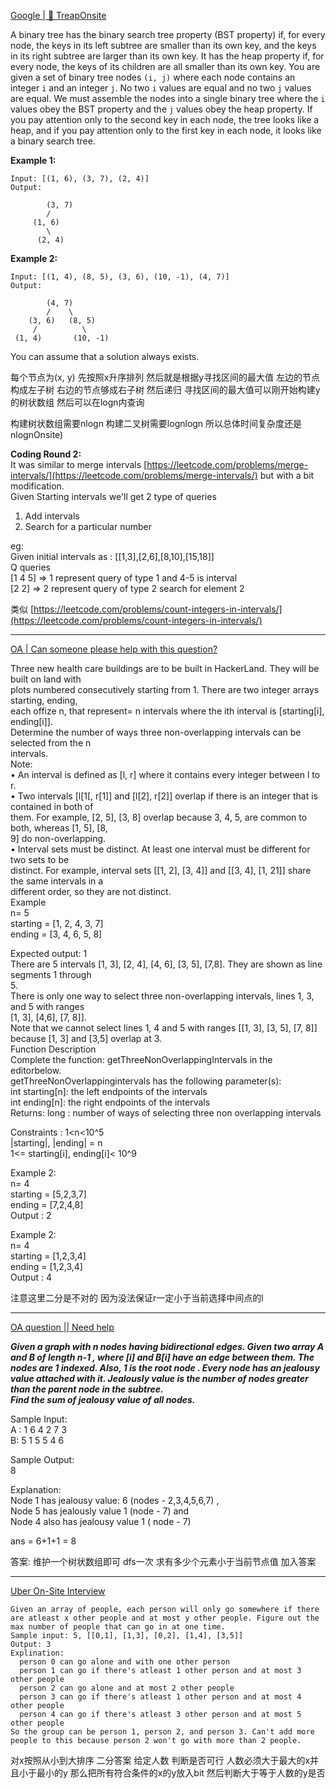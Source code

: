 [Google | 🌳 TreapOnsite](https://leetcode.com/discuss/interview-question/3639451521932/Google-or-Treap)

A binary tree has the binary search tree property (BST property) if, for every node, the keys in its left subtree are smaller than its own key, and the keys in its right subtree are larger than its own key. It has the heap property if, for every node, the keys of its children are all smaller than its own key. You are given a set of binary tree nodes  `(i, j)`  where each node contains an integer  `i`  and an integer  `j`. No two  `i`  values are equal and no two  `j`  values are equal. We must assemble the nodes into a single binary tree where the  `i`  values obey the BST property and the  `j`  values obey the heap property. If you pay attention only to the second key in each node, the tree looks like a heap, and if you pay attention only to the first key in each node, it looks like a binary search tree.

**Example 1:**

```
Input: [(1, 6), (3, 7), (2, 4)]
Output:

		(3, 7)
		/
	 (1, 6)
		\
	  (2, 4)

```

**Example 2:**

```
Input: [(1, 4), (8, 5), (3, 6), (10, -1), (4, 7)]
Output:

		(4, 7)
		/    \
	(3, 6)   (8, 5)
	 /          \
 (1, 4)       (10, -1)

```

You can assume that a solution always exists.

每个节点为(x, y)
先按照x升序排列 然后就是根据y寻找区间的最大值 左边的节点构成左子树 右边的节点够成右子树 然后递归 寻找区间的最大值可以刚开始构建y的树状数组 然后可以在logn内查询

构建树状数组需要nlogn 构建二叉树需要lognlogn 所以总体时间复杂度还是nlognOnsite)

**Coding Round 2:**  
It was similar to merge intervals  [https://leetcode.com/problems/merge-intervals/](https://leetcode.com/problems/merge-intervals/)  but with a bit modification.  
Given Starting intervals we'll get 2 type of queries

1.  Add intervals
2.  Search for a particular number

eg:  
Given initial intervals as : [[1,3],[2,6],[8,10],[15,18]]  
Q queries  
[1 4 5] => 1 represent query of type 1 and 4-5 is interval  
[2 2] => 2 represent query of type 2 search for element 2

类似 [https://leetcode.com/problems/count-integers-in-intervals/](https://leetcode.com/problems/count-integers-in-intervals/)

---------------

[OA | Can someone please help with this question?](https://leetcode.com/discuss/interview-question/2152237/OA-or-Can-someone-please-help-with-this-question)

Three new health care buildings are to be built in HackerLand. They will be built on land with  
plots numbered consecutively starting from 1. There are two integer arrays starting, ending,  
each offize n, that represent= n intervals where the ith interval is [starting[i], ending[i]].  
Determine the number of ways three non-overlapping intervals can be selected from the n  
intervals.  
Note:  
• An interval is defined as [l, r] where it contains every integer between l to r.  
• Two intervals [l[1[, r[1]] and [l[2], r[2]] overlap if there is an integer that is contained in both of  
them. For example, [2, 5], [3, 8] overlap because 3, 4, 5, are common to both, whereas [1, 5], [8,  
9] do non-overlapping.  
• Interval sets must be distinct. At least one interval must be different for two sets to be  
distinct. For example, interval sets [[1, 2], [3, 4]] and [[3, 4], [1, 21]] share the same intervals in a  
different order, so they are not distinct.  
Example  
n= 5  
starting = [1, 2, 4, 3, 7]  
ending = [3, 4, 6, 5, 8]

Expected output: 1  
There are 5 intervals [1, 3], [2, 4], [4, 6], [3, 5], [7,8]. They are shown as line segments 1 through  
5.  
There is only one way to select three non-overlapping intervals, lines 1, 3, and 5 with ranges  
[1, 3], [4,6], [7, 8]].  
Note that we cannot select lines 1, 4 and 5 with ranges [[1, 3], [3, 5], [7, 8]] because [1, 3] and [3,5] overlap at 3.  
Function Description  
Complete the function: getThreeNonOverlappingIntervals in the editorbelow.  
getThreeNonOverlappingintervals has the following parameter(s):  
int starting[n]: the left endpoints of the intervals  
int ending[n]: the right endpoints of the intervals  
Returns: long : number of ways of selecting three non overlapping intervals

Constraints : 1<n<10^5  
|starting|, |ending| = n  
1<= starting[i], ending[i]< 10^9

Example 2:  
n= 4  
starting = [5,2,3,7]  
ending = [7,2,4,8]  
Output : 2

Example 2:  
n= 4  
starting = [1,2,3,4]  
ending = [1,2,3,4]  
Output : 4

注意这里二分是不对的 因为没法保证r一定小于当前选择中间点的l

-------

[OA question || Need help](https://leetcode.com/discuss/interview-question/2674009/OA-question-oror-Need-help)

_**Given a graph with n nodes having bidirectional edges. Given two array A and B of length n-1 , where [i] and B[i] have an edge between them. The nodes are 1 indexed. Also, 1 is the root node . Every node has an jealousy value attached with it. Jealously value is the number of nodes greater than the parent node in the subtree.  
Find the sum of jealousy value of all nodes.**_

Sample Input:  
A : 1 6 4 2 7 3  
B: 5 1 5 5 4 6

Sample Output:  
8

Explanation:  
Node 1 has jealousy value: 6 (nodes - 2,3,4,5,6,7) ,  
Node 5 has jealously value 1 (node - 7) and  
Node 4 also has jealousy value 1 ( node - 7)

ans = 6+1+1 = 8

答案: 维护一个树状数组即可 dfs一次 求有多少个元素小于当前节点值 加入答案

-----

[Uber On-Site Interview](https://leetcode.com/discuss/interview-question/2730415/Uber-On-Site-Interview)

```
Given an array of people, each person will only go somewhere if there are atleast x other people and at most y other people. Figure out the max number of people that can go in at one time.
Sample input: 5, [[0,1], [1,3], [0,2], [1,4], [3,5]]
Output: 3
Explination:
  person 0 can go alone and with one other person
  person 1 can go if there's atleast 1 other person and at most 3 other people
  person 2 can go alone and at most 2 other people
  person 3 can go if there's atleast 1 other person and at most 4 other people
  person 4 can go if there's atleast 3 other person and at most 5 other people
So the group can be person 1, person 2, and person 3. Can't add more people to this because person 2 won't go with more than 2 people.
```

对x按照从小到大排序 二分答案 给定人数 判断是否可行 人数必须大于最大的x并且小于最小的y 那么把所有符合条件的x的y放入bit 然后判断大于等于人数的y是否
<!--stackedit_data:
eyJoaXN0b3J5IjpbLTE4ODYwNjAwNTcsNTUxNTc5MzI1LDE3Mj
E0OTY3MjBdfQ==
-->